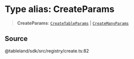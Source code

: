 # Type alias: CreateParams

> **CreateParams**: [`CreateTableParams`](../interfaces/CreateTableParams.md) \| [`CreateManyParams`](../interfaces/CreateManyParams.md)

## Source

@tableland/sdk/src/registry/create.ts:82
